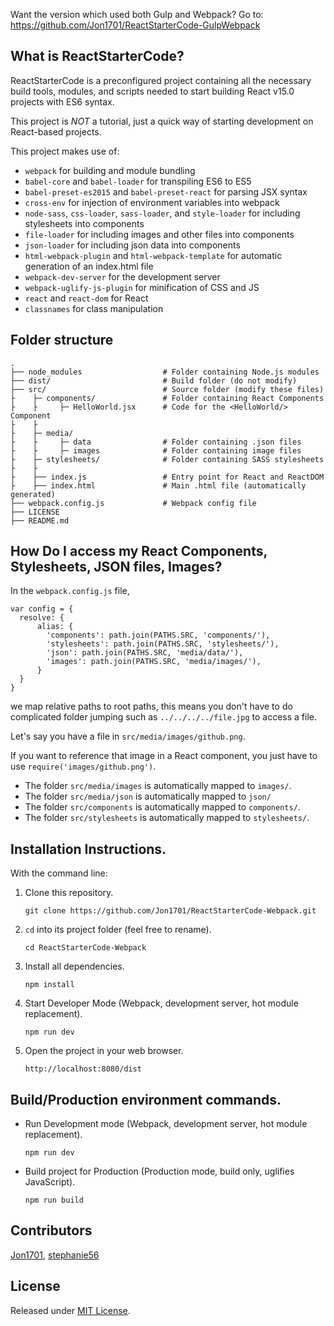 Want the version which used both Gulp and Webpack? Go to: https://github.com/Jon1701/ReactStarterCode-GulpWebpack

## What is ReactStarterCode?

ReactStarterCode is a preconfigured project containing all the necessary build tools, modules, and scripts
needed to start building React v15.0 projects with ES6 syntax.

This project is *NOT* a tutorial, just a quick way of starting development on React-based
projects.

This project makes use of:

* `webpack` for building and module bundling
* `babel-core` and `babel-loader` for transpiling ES6 to ES5
* `babel-preset-es2015` and `babel-preset-react` for parsing JSX syntax
* `cross-env` for injection of environment variables into webpack
* `node-sass`, `css-loader`, `sass-loader`, and `style-loader` for including stylesheets into components
* `file-loader` for including images and other files into components
* `json-loader` for including json data into components
* `html-webpack-plugin` and `html-webpack-template` for automatic generation of an index.html file
* `webpack-dev-server` for the development server
* `webpack-uglify-js-plugin` for minification of CSS and JS
* `react` and `react-dom` for React
* `classnames` for class manipulation

## Folder structure

    .
    ├── node_modules                  # Folder containing Node.js modules
    ├── dist/                         # Build folder (do not modify)
    ├── src/                          # Source folder (modify these files)
    ├    ├─ components/               # Folder containing React Components
    ├    ├     ├─ HelloWorld.jsx      # Code for the <HelloWorld/> Component
    ├    ├
    ├    ├─ media/                    
    ├    ├     ├─ data                # Folder containing .json files
    ├    ├     ├─ images              # Folder containing image files
    ├    ├─ stylesheets/              # Folder containing SASS stylesheets   
    ├    ├
    ├    ├── index.js                 # Entry point for React and ReactDOM
    ├    ├── index.html               # Main .html file (automatically generated)
    ├── webpack.config.js             # Webpack config file
    ├── LICENSE
    ├── README.md

## How Do I access my React Components, Stylesheets, JSON files, Images?
In the `webpack.config.js` file,

    var config = {
      resolve: {
          alias: {
            'components': path.join(PATHS.SRC, 'components/'),
            'stylesheets': path.join(PATHS.SRC, 'stylesheets/'),
            'json': path.join(PATHS.SRC, 'media/data/'),
            'images': path.join(PATHS.SRC, 'media/images/'),
          }
      }
    }

we map relative paths to root paths, this means you don't have to do complicated
folder jumping such as `../../../../file.jpg` to access a file.

Let's say you have a file in `src/media/images/github.png`.

If you want to
reference that image in a React component, you just have to use `require('images/github.png')`.

* The folder `src/media/images` is automatically mapped to `images/`.
* The folder `src/media/json` is automatically mapped to `json/`
* The folder `src/components` is automatically mapped to `components/`.
* The folder `src/stylesheets` is automatically mapped to `stylesheets/`.

## Installation Instructions.
With the command line:

1. Clone this repository.

    `git clone https://github.com/Jon1701/ReactStarterCode-Webpack.git`

2. `cd` into its project folder (feel free to rename).

    `cd ReactStarterCode-Webpack`

3. Install all dependencies.

    `npm install`

4. Start Developer Mode (Webpack, development server, hot module replacement).

    `npm run dev`

5. Open the project in your web browser.

    `http://localhost:8080/dist`

## Build/Production environment commands.

* Run Development mode (Webpack, development server, hot module replacement).

    `npm run dev`

* Build project for Production (Production mode, build only, uglifies JavaScript).

    `npm run build`

## Contributors

[Jon1701](https://github.com/Jon1701), [stephanie56](https://github.com/stephanie56)

## License

Released under [MIT License](http://www.opensource.org/licenses/MIT).
